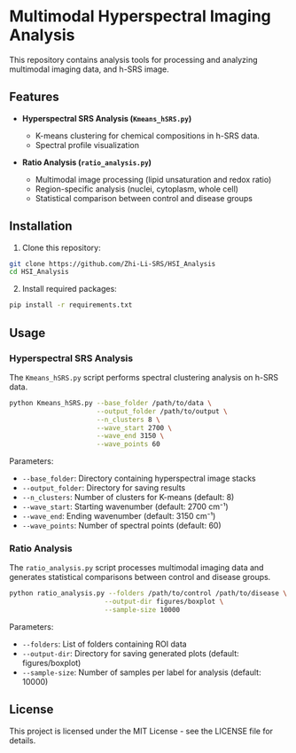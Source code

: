 # Multimodal Hyperspectral Imaging Analysis

This repository contains analysis tools for processing and analyzing multimodal imaging data, and h-SRS image. 

## Features

- **Hyperspectral SRS Analysis (`Kmeans_hSRS.py`)**
  - K-means clustering for chemical compositions in h-SRS data.
  - Spectral profile visualization

- **Ratio Analysis (`ratio_analysis.py`)**
  - Multimodal image processing (lipid unsaturation and redox ratio)
  - Region-specific analysis (nuclei, cytoplasm, whole cell)
  - Statistical comparison between control and disease groups


## Installation

1. Clone this repository:
```bash
git clone https://github.com/Zhi-Li-SRS/HSI_Analysis
cd HSI_Analysis
```

2. Install required packages:
```bash
pip install -r requirements.txt
```

## Usage

### Hyperspectral SRS Analysis

The `Kmeans_hSRS.py` script performs spectral clustering analysis on h-SRS data.

```bash
python Kmeans_hSRS.py --base_folder /path/to/data \
                      --output_folder /path/to/output \
                      --n_clusters 8 \
                      --wave_start 2700 \
                      --wave_end 3150 \
                      --wave_points 60
```

Parameters:
- `--base_folder`: Directory containing hyperspectral image stacks
- `--output_folder`: Directory for saving results
- `--n_clusters`: Number of clusters for K-means (default: 8)
- `--wave_start`: Starting wavenumber (default: 2700 cm⁻¹)
- `--wave_end`: Ending wavenumber (default: 3150 cm⁻¹)
- `--wave_points`: Number of spectral points (default: 60)

### Ratio Analysis

The `ratio_analysis.py` script processes multimodal imaging data and generates statistical comparisons between control and disease groups.

```bash
python ratio_analysis.py --folders /path/to/control /path/to/disease \
                        --output-dir figures/boxplot \
                        --sample-size 10000
```

Parameters:
- `--folders`: List of folders containing ROI data
- `--output-dir`: Directory for saving generated plots (default: figures/boxplot)
- `--sample-size`: Number of samples per label for analysis (default: 10000)


## License

This project is licensed under the MIT License - see the LICENSE file for details.

```
